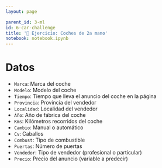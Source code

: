 ```yaml
---
layout: page

parent_id: 3-ml
id: 6-car-challenge
title: '🚗 Ejercicio: Coches de 2a mano'
notebook: notebook.ipynb
---
```




# Datos

- `Marca`: Marca del coche
- `Modelo`: Modelo del coche
- `Tiempo`: Tiempo que lleva el anuncio del coche en la página
- `Provincia`: Provincia del vendedor
- `Localidad`: Localidad del vendedor
- `Año`: Año de fábrica del coche
- `Kms`: Kilómetros recorridos del coche
- `Cambio`: Manual o automático
- `Cv`: Caballos
- `Combust`: Tipo de combustible
- `Puertas`: Número de puertas
- `Vendedor`: Tipo de vendedor (profesional o particular)
- `Precio`: Precio del anuncio (variable a predecir)